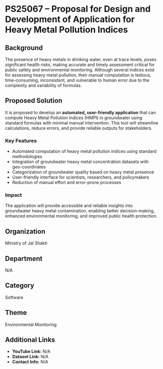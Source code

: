 # PS25067 – Proposal for Design and Development of Application for Heavy Metal Pollution Indices

## Background
The presence of heavy metals in drinking water, even at trace levels, poses significant health risks, making accurate and timely assessment critical for public safety and environmental monitoring. Although several indices exist for assessing heavy metal pollution, their manual computation is tedious, time-consuming, inconsistent, and vulnerable to human error due to the complexity and variability of formulas.

## Proposed Solution
It is proposed to develop an **automated, user-friendly application** that can compute Heavy Metal Pollution Indices (HMPI) in groundwater using standard formulas with minimal manual intervention. This tool will streamline calculations, reduce errors, and provide reliable outputs for stakeholders.

### Key Features
- Automated computation of heavy metal pollution indices using standard methodologies  
- Integration of groundwater heavy metal concentration datasets with geo-coordinates  
- Categorization of groundwater quality based on heavy metal presence  
- User-friendly interface for scientists, researchers, and policymakers  
- Reduction of manual effort and error-prone processes  

### Impact
The application will provide accessible and reliable insights into groundwater heavy metal contamination, enabling better decision-making, enhanced environmental monitoring, and improved public health protection.

## Organization
Ministry of Jal Shakti

## Department
N/A

## Category
Software

## Theme
Environmental Monitoring

## Additional Links
- **YouTube Link:** N/A  
- **Dataset Link:** N/A  
- **Contact Info:** N/A
